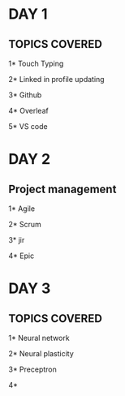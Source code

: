 # DAY 1
## TOPICS COVERED

 1* Touch Typing
 
 2* Linked in profile updating
 
 3* Github
 
 4* Overleaf
 
 5* VS code


# DAY 2

## Project management

1* Agile 

2* Scrum 

3* jir

4* Epic 




# DAY 3

## TOPICS COVERED

1* Neural network 

2* Neural plasticity 

3* Preceptron 

4* 




